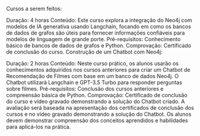 Cursos a serem feitos:

Duração: 4 horas
Conteúdo: Este curso explora a integração do Neo4j com modelos de IA generativa usando Langchain, focando em como os bancos de dados de grafos são úteis para fornecer informações confiáveis para modelos de linguagem de grande porte.
Pré-requisitos: Conhecimento básico de bancos de dados de grafos e Python.
Comprovação: Certificado de conclusão do curso.
Construção de um Chatbot com Neo4j:

Duração: 2 horas
Conteúdo: Neste curso prático, os alunos usarão os conhecimentos adquiridos nos cursos anteriores para criar um Chatbot de Recomendação de Filmes com base em um banco de dados Neo4j. O Chatbot utilizará Langchain e GPT-3.5 Turbo para responder perguntas sobre filmes.
Pré-requisitos: Conclusão dos cursos anteriores e compreensão básica de Python.
Comprovação: Certificado de conclusão do curso e vídeo gravado demonstrando a solução do 
Chatbot criado.
A avaliação será baseada na apresentação dos certificados de conclusão dos cursos e no vídeo gravado demonstrando a solução do Chatbot. Os alunos devem demonstrar compreensão dos conceitos aprendidos e habilidades para aplicá-los na prática.